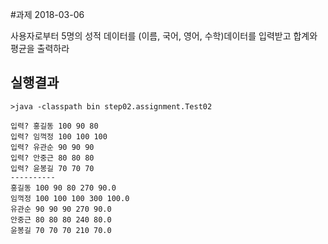 #과제 2018-03-06

사용자로부터 5명의 성적 데이터를 (이름, 국어, 영어, 수학)데이터를 입력받고
합계와 평균을 출력하라

## 실행결과
```
>java -classpath bin step02.assignment.Test02

입력? 홍길동 100 90 80
입력? 임꺽정 100 100 100
입력? 유관순 90 90 90
입력? 안중근 80 80 80
입력? 윤봉길 70 70 70
----------
홍길동 100 90 80 270 90.0
임꺽정 100 100 100 300 100.0
유관순 90 90 90 270 90.0
안중근 80 80 80 240 80.0
윤봉길 70 70 70 210 70.0